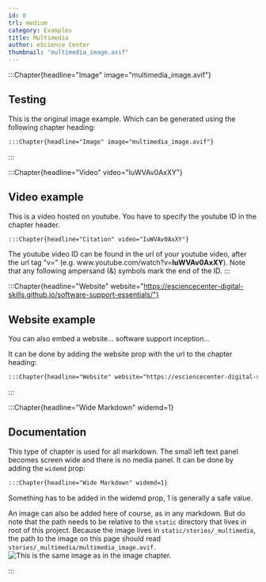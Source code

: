 ```yaml
---
id: 0
trl: medium
category: Examples
title: Multimedia
author: eScience Center
thumbnail: "multimedia_image.avif"
---
```

:::Chapter{headline="Image" image="multimedia_image.avif"}

## Testing

This is the original image example. Which can be generated using the following chapter heading:

```markdown
:::Chapter{headline="Image" image="multimedia_image.avif"}
```

:::

:::Chapter{headline="Video" video="IuWVAv0AxXY"}

## Video example

This is a video hosted on youtube. You have to specify the youtube ID in the chapter header.

```markdown
:::Chapter{headline="Citation" video="IuWVAv0AxXY"}
```

The youtube video ID can be found in the url of your youtube video, after the url tag "v=" (e.g. w<span>ww.</span>youtube.com/watch?v=**IuWVAv0AxXY**). Note that any following ampersand (&) symbols mark the end of the ID.
:::

:::Chapter{headline="Website" website="https://esciencecenter-digital-skills.github.io/software-support-essentials/"}

## Website example

You can also embed a website... software support inception...

It can be done by adding the website prop with the url to the chapter heading:

```markdown
:::Chapter{headline="Website" website="https://esciencecenter-digital-skills.github.io/software-support-essentials/"}
```

:::

:::Chapter{headline="Wide Markdown" widemd=1}

## Documentation

This type of chapter is used for all markdown. The small left text panel becomes screen wide and there is no media panel. It can be done by adding the `widemd` prop:

```markdown
:::Chapter{headline="Wide Markdown" widemd=1}
```

Something has to be added in the widemd prop, 1 is generally a safe value.

An image can also be added here of course, as in any markdown. But do note that the path needs to be relative to the `static` directory that lives in root of this project.
Because the image lives in `static/stories/_multimedia`, the path to the image on this page should read `stories/_multimedia/multimedia_image.avif`.
![This is the same image as in the image chapter.](stories/_multimedia/multimedia_image.avif)

:::
